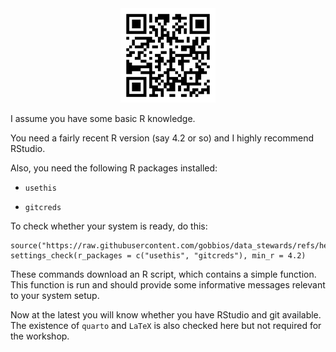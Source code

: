 <div class="figure" style="text-align: center">
<img src="images/qr-code.png" width="30%" />
</div>


I assume you have some basic R knowledge.

You need a fairly recent R version (say 4.2 or so) and I highly recommend RStudio.

Also, you need the following R packages installed:
  
  - `usethis`

  - `gitcreds`

To check whether your system is ready, do this:

```
source("https://raw.githubusercontent.com/gobbios/data_stewards/refs/heads/main/R/settings_check.R")
settings_check(r_packages = c("usethis", "gitcreds"), min_r = 4.2)
```

These commands download an R script, which contains a simple function.
This function is run and should provide some informative messages relevant to your system setup.

Now at the latest you will know whether you have RStudio and git available.
The existence of `quarto` and `LaTeX` is also checked here but not required for the workshop.

